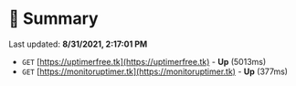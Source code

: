 # 📖 Summary
Last updated: **8/31/2021, 2:17:01 PM**

- `GET` [https://uptimerfree.tk](https://uptimerfree.tk) - **Up** (5013ms)
- `GET` [https://monitoruptimer.tk](https://monitoruptimer.tk) - **Up** (377ms)
